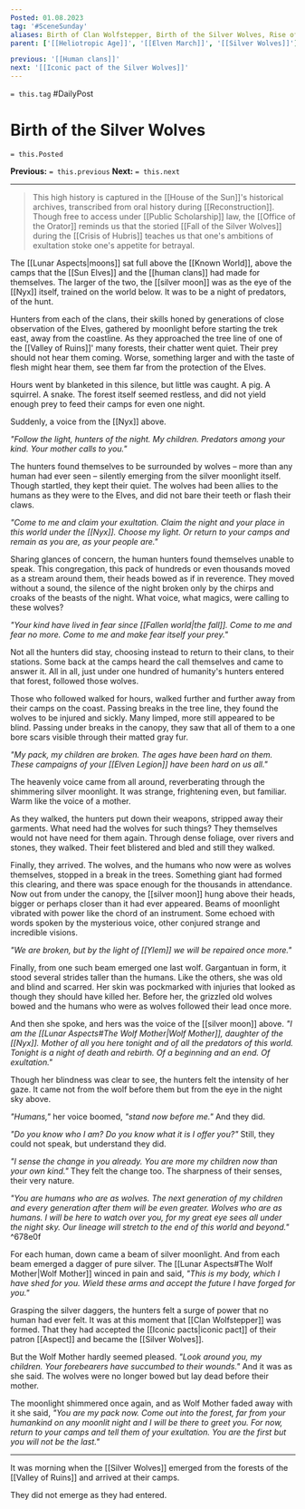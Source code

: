 ```yaml
---
Posted: 01.08.2023
tag: '#SceneSunday'
aliases: Birth of Clan Wolfstepper, Birth of the Silver Wolves, Rise of Clan Wolfstepper, Rise of the Silver Wolves
parent: ['[[Heliotropic Age]]', '[[Elven March]]', '[[Silver Wolves]]']

previous: '[[Human clans]]'
next: '[[Iconic pact of the Silver Wolves]]'
---
```


`= this.tag` #DailyPost

# Birth of the Silver Wolves

`= this.Posted`

**Previous:** `= this.previous`
**Next:** `= this.next`

---

> This high history is captured in the [[House of the Sun]]'s historical archives, transcribed from oral history during [[Reconstruction]]. Though free to access under [[Public Scholarship]] law, the [[Office of the Orator]] reminds us that the storied [[Fall of the Silver Wolves]] during the [[Crisis of Hubris]] teaches us that one's ambitions of exultation stoke one's appetite for betrayal.

The [[Lunar Aspects|moons]] sat full above the [[Known World]], above the camps that the [[Sun Elves]] and the [[human clans]] had made for themselves. The larger of the two, the [[silver moon]] was as the eye of the [[Nyx]] itself, trained on the world below. It was to be a night of predators, of the hunt.

Hunters from each of the clans, their skills honed by generations of close observation of the Elves, gathered by moonlight before starting the trek east, away from the coastline. As they approached the tree line of one of the [[Valley of Ruins]]' many forests, their chatter went quiet. Their prey should not hear them coming. Worse, something larger and with the taste of flesh might hear them, see them far from the protection of the Elves.

Hours went by blanketed in this silence, but little was caught. A pig. A squirrel. A snake. The forest itself seemed restless, and did not yield enough prey to feed their camps for even one night.

Suddenly, a voice from the [[Nyx]] above.

_"Follow the light, hunters of the night. My children. Predators among your kind. Your mother calls to you."_

The hunters found themselves to be surrounded by wolves – more than any human had ever seen – silently emerging from the silver moonlight itself. Though startled, they kept their quiet. The wolves had been allies to the humans as they were to the Elves, and did not bare their teeth or flash their claws.

_"Come to me and claim your exultation. Claim the night and your place in this world under the [[Nyx]]. Choose my light. Or return to your camps and remain as you are, as your people are."_

Sharing glances of concern, the human hunters found themselves unable to speak. This congregation, this pack of hundreds or even thousands moved as a stream around them, their heads bowed as if in reverence. They moved without a sound, the silence of the night broken only by the chirps and croaks of the beasts of the night. What voice, what magics, were calling to these wolves?

_"Your kind have lived in fear since [[Fallen world|the fall]]. Come to me and fear no more. Come to me and make fear itself your prey."_

Not all the hunters did stay, choosing instead to return to their clans, to their stations. Some back at the camps heard the call themselves and came to answer it. All in all, just under one hundred of humanity's hunters entered that forest, followed those wolves.

Those who followed walked for hours, walked further and further away from their camps on the coast. Passing breaks in the tree line, they found the wolves to be injured and sickly. Many limped, more still appeared to be blind. Passing under breaks in the canopy, they saw that all of them to a one bore scars visible through their matted gray fur.

_"My pack, my children are broken. The ages have been hard on them. These campaigns of your [[Elven Legion]] have been hard on us all."_

The heavenly voice came from all around, reverberating through the shimmering silver moonlight. It was strange, frightening even, but familiar. Warm like the voice of a mother.

As they walked, the hunters put down their weapons, stripped away their garments. What need had the wolves for such things? They themselves would not have need for them again. Through dense foliage, over rivers and stones, they walked. Their feet blistered and bled and still they walked.

Finally, they arrived. The wolves, and the humans who now were as wolves themselves, stopped in a break in the trees. Something giant had formed this clearing, and there was space enough for the thousands in attendance. Now out from under the canopy, the [[silver moon]] hung above their heads, bigger or perhaps closer than it had ever appeared. Beams of moonlight vibrated with power like the chord of an instrument. Some echoed with words spoken by the mysterious voice, other conjured strange and incredible visions.

_"We are broken, but by the light of [[Ylem]] we will be repaired once more."_

Finally, from one such beam emerged one last wolf. Gargantuan in form, it stood several strides taller than the humans. Like the others, she was old and blind and scarred. Her skin was pockmarked with injuries that looked as though they should have killed her. Before her, the grizzled old wolves bowed and the humans who were as wolves followed their lead once more.

And then she spoke, and hers was the voice of the [[silver moon]] above. _"I am the [[Lunar Aspects#The Wolf Mother|Wolf Mother]], daughter of the [[Nyx]]. Mother of all you here tonight and of all the predators of this world. Tonight is a night of death and rebirth. Of a beginning and an end. Of exultation."_

Though her blindness was clear to see, the hunters felt the intensity of her gaze. It came not from the wolf before them but from the eye in the night sky above.

_"Humans,"_ her voice boomed, _"stand now before me."_ And they did.

_"Do you know who I am? Do you know what it is I offer you?"_ Still, they could not speak, but understand they did.

_"I sense the change in you already. You are more my children now than your own kind."_ They felt the change too. The sharpness of their senses, their very nature.

_"You are humans who are as wolves. The next generation of my children and every generation after them will be even greater. Wolves who are as humans. I will be here to watch over you, for my great eye sees all under the night sky. Our lineage will stretch to the end of this world and beyond."_ ^678e0f

For each human, down came a beam of silver moonlight. And from each beam emerged a dagger of pure silver. The [[Lunar Aspects#The Wolf Mother|Wolf Mother]] winced in pain and said, _"This is my body, which I have shed for you. Wield these arms and accept the future I have forged for you."_

Grasping the silver daggers, the hunters felt a surge of power that no human had ever felt. It was at this moment that [[Clan Wolfstepper]] was formed. That they had accepted the [[Iconic pacts|iconic pact]] of their patron [[Aspect]] and became the [[Silver Wolves]].

But the Wolf Mother hardly seemed pleased. _"Look around you, my children. Your forebearers have succumbed to their wounds."_ And it was as she said. The wolves were no longer bowed but lay dead before their mother.

The moonlight shimmered once again, and as Wolf Mother faded away with it she said, _"You are my pack now. Come out into the forest, far from your humankind on any moonlit night and I will be there to greet you. For now, return to your camps and tell them of your exultation. You are the first but you will not be the last."_

---

It was morning when the [[Silver Wolves]] emerged from the forests of the [[Valley of Ruins]] and arrived at their camps.

They did not emerge as they had entered.
